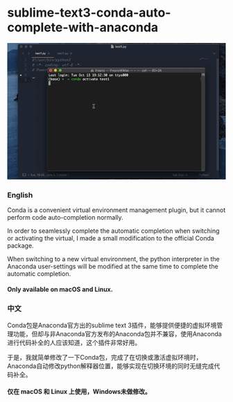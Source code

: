 # sublime-text3-conda-auto-complete-with-anaconda

![conda.git](https://github.com/thep0y/sublime-text-3-conda-auto-complete-with-anaconda/raw/main/images/conda.gif)

### English
Conda is a convenient virtual environment management plugin, but it cannot perform code auto-completion normally. 

In order to seamlessly complete the automatic completion when switching or activating the virtual, I made a small modification to the official Conda package. 

When switching to a new virtual environment, the python interpreter in the Anaconda user-settings will be modified at the same time to complete the automatic completion.

#### Only available on macOS and Linux.

### 中文
Conda包是Anaconda官方出的sublime text 3插件，能够提供便捷的虚拟环境管理功能，但却与非Anaconda官方发布的Anaconda包并不兼容，使用Anaconda进行代码补全的人应该知道，这个插件非常好用。

于是，我就简单修改了一下Conda包，完成了在切换或激活虚拟环境时，Anaconda自动修改python解释器位置，能够实现在切换环境的同时无缝完成代码补全。

#### 仅在 macOS 和 Linux 上使用，Windows未做修改。

